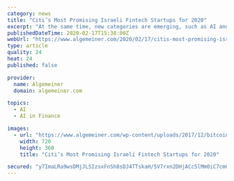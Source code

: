 ```yaml
---
category: news
title: "Citi’s Most Promising Israeli Fintech Startups for 2020"
excerpt: "At the same time, new categories are emerging, such as AI and back-office integrations, fintech for specific verticals such as healthcare, and the creation of innovative commerce platforms.” “The Israeli Fintech market continues to grow every year and ..."
publishedDateTime: 2020-02-17T15:38:00Z
webUrl: "https://www.algemeiner.com/2020/02/17/citis-most-promising-israeli-fintech-startups-for-2020/"
type: article
quality: 24
heat: 24
published: false

provider:
  name: Algemeiner
  domain: algemeiner.com

topics:
  - AI
  - AI in Finance

images:
  - url: "https://www.algemeiner.com/wp-content/uploads/2017/12/bitcoin.jpg"
    width: 720
    height: 360
    title: "Citi’s Most Promising Israeli Fintech Startups for 2020"

secured: "y7ImaLRa9wsDMjJLSIzsxFnSh8sDJ4TTskaH/5V7rxn2DHjACc5lMm0iC7cmGmXihFLh2d1LHYdtRIL9M37z+AY7ZuZsa9PnjpRUILVZZzrYpjrIt6JUQ66c8zoy5xOGttSiLsw2TDKa6Fzf6YbkfdtNPJQgCN+FI4lziHnneyJXXGsUWibb1+hBX916zQSeFyOImNUxe1cbI2q4XIwYB1zaNbjjwBjJ9axiRROsFigcx5VgnoxDF0VKaLHygk3koAjgKalSIMUYbtEBjOLEaTrtkmd3wXha7+W2hjFZ49dQfdjiujUVfcds6S8U3ia5;3F2++a8Zj2JC1QiyUzJvkg=="
---
```


